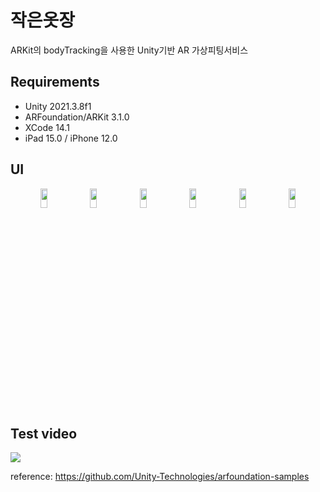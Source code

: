 # 작은옷장 
ARKit의 bodyTracking을 사용한 Unity기반 AR 가상피팅서비스 

## Requirements
- Unity 2021.3.8f1
- ARFoundation/ARKit 3.1.0
- XCode 14.1
- iPad 15.0 / iPhone 12.0 

## UI
<p align="center">
<img src="https://user-images.githubusercontent.com/49296139/217751116-fbae9242-305f-4d39-b38f-fd83b163d285.png" width="15%" height="9%"/>
<img src="https://user-images.githubusercontent.com/49296139/217752436-a6048983-1fd2-474e-82e9-c4c6a19bdf16.png" width="15%" height="9%"/>
<img src="https://user-images.githubusercontent.com/49296139/217752477-a31e2bca-62bb-488c-8ac5-cabd4492563c.png" width="15%" height="9%"/>
<img src="https://user-images.githubusercontent.com/49296139/217752710-5aa9ca55-d851-43ae-9265-0b6797e1ec31.png" width="15%" height="9%"/>
<img src="https://user-images.githubusercontent.com/49296139/217752793-3017eb70-05f7-4cdc-bb03-c9d6ee40a26e.png" width="15%" height="9%"/>
<img src="https://user-images.githubusercontent.com/49296139/217752837-58f936d0-40a9-41a6-859c-7a975beb9ef6.png" width="15%" height="9%"/>
</p>

## Test video
<img src="https://user-images.githubusercontent.com/49296139/217576132-c0e2b260-5d2e-4748-b1b4-f2b04bc7b58b.mp4"/> 

reference: https://github.com/Unity-Technologies/arfoundation-samples 
